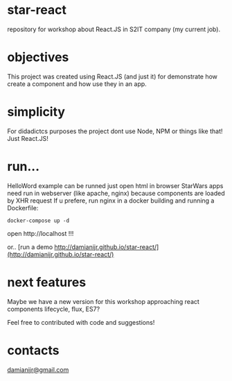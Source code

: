 # star-react
repository for workshop about React.JS in S2IT company (my current job).

# objectives
This project was created using React.JS (and just it) for demonstrate how create a component and how use they in an app.

# simplicity
For didadictcs purposes the project dont use Node, NPM or things like that! Just React.JS! 

# run...
HelloWord example can be runned just open html in browser
StarWars apps need run in webserver (like apache, nginx) because components are loaded by XHR request
If u prefere, run nginx in a docker building and running a Dockerfile:

```
docker-compose up -d
```

open http://localhost !!!

or.. [run a demo http://damianijr.github.io/star-react/](http://damianijr.github.io/star-react/)


# next features
Maybe we have a new version for this workshop approaching react components lifecycle, flux, ES7?

Feel free to contributed with code and suggestions!

# contacts
damianijr@gmail.com
